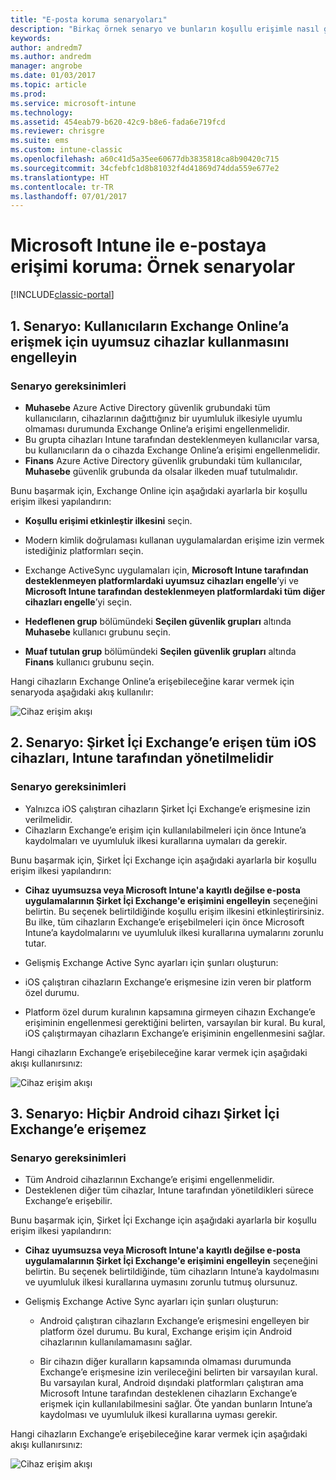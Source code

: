 ```yaml
---
title: "E-posta koruma senaryoları"
description: "Birkaç örnek senaryo ve bunların koşullu erişimle nasıl gerçekleştirilebileceği konusunda bilgi."
keywords: 
author: andredm7
ms.author: andredm
manager: angrobe
ms.date: 01/03/2017
ms.topic: article
ms.prod: 
ms.service: microsoft-intune
ms.technology: 
ms.assetid: 454eab79-b620-42c9-b8e6-fada6e719fcd
ms.reviewer: chrisgre
ms.suite: ems
ms.custom: intune-classic
ms.openlocfilehash: a60c41d5a35ee60677db3835818ca8b90420c715
ms.sourcegitcommit: 34cfebfc1d8b81032f4d41869d74dda559e677e2
ms.translationtype: HT
ms.contentlocale: tr-TR
ms.lasthandoff: 07/01/2017
---
```

# <a name="protect-access-to-email-with-microsoft-intune-example-scenarios"></a>Microsoft Intune ile e-postaya erişimi koruma: Örnek senaryolar

[!INCLUDE[classic-portal](../includes/classic-portal.md)]

## <a name="scenario-1-block-users-from-using-noncompliant-devices-to-access-exchange-online"></a>1. Senaryo: Kullanıcıların Exchange Online’a erişmek için uyumsuz cihazlar kullanmasını engelleyin
### <a name="scenario-requirements"></a>Senaryo gereksinimleri
- **Muhasebe** Azure Active Directory güvenlik grubundaki tüm kullanıcıların, cihazlarının dağıttığınız bir uyumluluk ilkesiyle uyumlu olmaması durumunda Exchange Online’a erişimi engellenmelidir.
- Bu grupta cihazları Intune tarafından desteklenmeyen kullanıcılar varsa, bu kullanıcıların da o cihazda Exchange Online’a erişimi engellenmelidir.
- **Finans** Azure Active Directory güvenlik grubundaki tüm kullanıcılar, **Muhasebe** güvenlik grubunda da olsalar ilkeden muaf tutulmalıdır.

Bunu başarmak için, Exchange Online için aşağıdaki ayarlarla bir koşullu erişim ilkesi yapılandırın:

- **Koşullu erişimi etkinleştir ilkesini** seçin.

- Modern kimlik doğrulaması kullanan uygulamalardan erişime izin vermek istediğiniz platformları seçin.
- Exchange ActiveSync uygulamaları için, **Microsoft Intune tarafından desteklenmeyen platformlardaki uyumsuz cihazları engelle**’yi ve **Microsoft Intune tarafından desteklenmeyen platformlardaki tüm diğer cihazları engelle**’yi seçin.
-   **Hedeflenen grup** bölümündeki **Seçilen güvenlik grupları** altında **Muhasebe** kullanıcı grubunu seçin.

-   **Muaf tutulan grup** bölümündeki **Seçilen güvenlik grupları** altında **Finans** kullanıcı grubunu seçin.


Hangi cihazların Exchange Online’a erişebileceğine karar vermek için senaryoda aşağıdaki akış kullanılır:

![Cihaz erişim akışı](./media/ConditionalAccess8-5.png)

## <a name="scenario-2-all-ios-devices-that-access-exchange-on-premises-must-be-managed-by-intune"></a>2. Senaryo: Şirket İçi Exchange’e erişen tüm iOS cihazları, Intune tarafından yönetilmelidir
### <a name="scenario-requirements"></a>Senaryo gereksinimleri
- Yalnızca iOS çalıştıran cihazların Şirket İçi Exchange’e erişmesine izin verilmelidir.
- Cihazların Exchange’e erişim için kullanılabilmeleri için önce Intune’a kaydolmaları ve uyumluluk ilkesi kurallarına uymaları da gerekir.

Bunu başarmak için, Şirket İçi Exchange için aşağıdaki ayarlarla bir koşullu erişim ilkesi yapılandırın:

-   **Cihaz uyumsuzsa veya Microsoft Intune'a kayıtlı değilse e-posta uygulamalarının Şirket İçi Exchange'e erişimini engelleyin** seçeneğini belirtin. Bu seçenek belirtildiğinde koşullu erişim ilkesini etkinleştirirsiniz. Bu ilke, tüm cihazların Exchange’e erişebilmeleri için önce Microsoft Intune’a kaydolmalarını ve uyumluluk ilkesi kurallarına uymalarını zorunlu tutar.

-   Gelişmiş Exchange Active Sync ayarları için şunları oluşturun:

  -   iOS çalıştıran cihazların Exchange’e erişmesine izin veren bir platform özel durumu.   

  -   Platform özel durum kuralının kapsamına girmeyen cihazın Exchange’e erişiminin engellenmesi gerektiğini belirten, varsayılan bir kural. Bu kural, iOS çalıştırmayan cihazların Exchange’e erişiminin engellenmesini sağlar.

Hangi cihazların Exchange’e erişebileceğine karar vermek için aşağıdaki akışı kullanırsınız:

![Cihaz erişim akışı](./media/ConditionalAccess8-3.png)

## <a name="scenario-3-no-android-devices-can-access-exchange-on-premises"></a>3. Senaryo: Hiçbir Android cihazı Şirket İçi Exchange’e erişemez
### <a name="scenario-requirements"></a>Senaryo gereksinimleri
- Tüm Android cihazlarının Exchange’e erişimi engellenmelidir.
- Desteklenen diğer tüm cihazlar, Intune tarafından yönetildikleri sürece Exchange’e erişebilir.

Bunu başarmak için, Şirket İçi Exchange için aşağıdaki ayarlarla bir koşullu erişim ilkesi yapılandırın:

-   **Cihaz uyumsuzsa veya Microsoft Intune'a kayıtlı değilse e-posta uygulamalarının Şirket İçi Exchange'e erişimini engelleyin** seçeneğini belirtin. Bu seçenek belirtildiğinde, tüm cihazların Intune’a kaydolmasını ve uyumluluk ilkesi kurallarına uymasını zorunlu tutmuş olursunuz.

- Gelişmiş Exchange Active Sync ayarları için şunları oluşturun:
  -   Android çalıştıran cihazların Exchange’e erişmesini engelleyen bir platform özel durumu. Bu kural, Exchange erişim için Android cihazlarının kullanılamamasını sağlar.

  -   Bir cihazın diğer kuralların kapsamında olmaması durumunda Exchange’e erişmesine izin verileceğini belirten bir varsayılan kural. Bu varsayılan kural, Android dışındaki platformları çalıştıran ama Microsoft Intune tarafından desteklenen cihazların Exchange’e erişmek için kullanılabilmesini sağlar. Öte yandan bunların Intune’a kaydolması ve uyumluluk ilkesi kurallarına uyması gerekir.

Hangi cihazların Exchange’e erişebileceğine karar vermek için aşağıdaki akışı kullanırsınız:

![Cihaz erişim akışı](./media/ConditionalAccess8-4.png)

